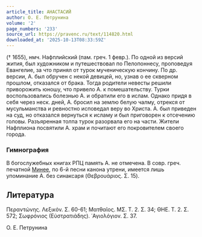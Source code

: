 ```yaml
---
article_title: АНАСТАСИЙ
author: О. Е. Петрунина
volume: '2'
page_numbers: '233'
source_url: https://pravenc.ru/text/114820.html
downloaded_at: '2025-10-13T08:33:59Z'
---
```


(† 1655), нмч. Нафплийский (пам. греч. 1 февр.). По одной из версий жития, был художником и путешествовал по Пелопоннесу, проповедуя Евангелие, за что принял от турок мученическую кончину. По др. версии, А. был обручен с некой девицей, но, узнав о ее скверном прошлом, отказался от брака. Тогда родители невесты решили приворожить юношу, что привело А. к помешательству. Турки воспользовались болезнью А. и обратили его в ислам. Однако придя в себя через неск. дней, А. бросил на землю белую чалму, отрекся от мусульманства и ревностно исповедал веру во Христа. А. был приведен на суд, но отказался вернуться к исламу и был приговорен к отсечению головы. Разъяренная толпа турок разорвала его на части. Жители Нафплиона посвятили А. храм и почитают его покровителем своего города.

### Гимнография

В богослужебных книгах РПЦ память А. не отмечена. В совр. греч. печатной [Минее](https://pravenc.ru/text/Минея.html), по 6-й песни канона утрени, имеется лишь упоминание А. без синаксаря (Θεβρουάριος. Σ. 15).

## Литература

Περαντώνης. Λεξικόν. Σ. 
60-61; Ματθαῖος. ΜΣ. Τ. 2. Σ. 34; ΘΗΕ. Τ. 2. Σ. 572; Σωφρόνιος (Εὐστρατιάδης). ῾Αγιολόγιον. Σ. 37.

О. Е. Петрунина
